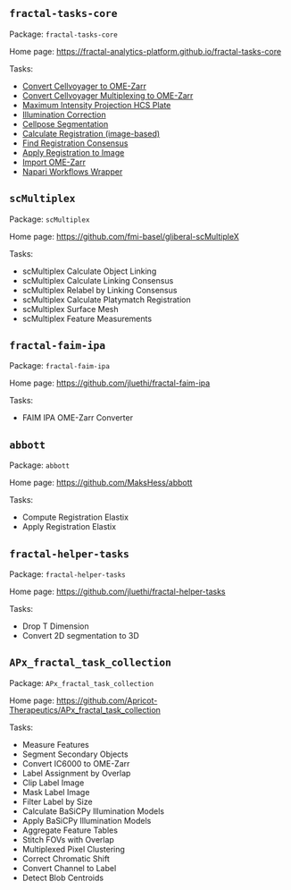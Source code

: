 ## `fractal-tasks-core`
Package: `fractal-tasks-core`

Home page: https://fractal-analytics-platform.github.io/fractal-tasks-core

Tasks:

* [Convert Cellvoyager to OME-Zarr](https://fractal-analytics-platform.github.io/fractal-tasks-core)
* [Convert Cellvoyager Multiplexing to OME-Zarr](https://fractal-analytics-platform.github.io/fractal-tasks-core)
* [Maximum Intensity Projection HCS Plate](https://fractal-analytics-platform.github.io/fractal-tasks-core)
* [Illumination Correction](https://fractal-analytics-platform.github.io/fractal-tasks-core)
* [Cellpose Segmentation](https://fractal-analytics-platform.github.io/fractal-tasks-core)
* [Calculate Registration (image-based)](https://fractal-analytics-platform.github.io/fractal-tasks-core)
* [Find Registration Consensus](https://fractal-analytics-platform.github.io/fractal-tasks-core)
* [Apply Registration to Image](https://fractal-analytics-platform.github.io/fractal-tasks-core)
* [Import OME-Zarr](https://fractal-analytics-platform.github.io/fractal-tasks-core)
* [Napari Workflows Wrapper](https://fractal-analytics-platform.github.io/fractal-tasks-core)


## `scMultiplex`
Package: `scMultiplex`

Home page: https://github.com/fmi-basel/gliberal-scMultipleX

Tasks:

* scMultiplex Calculate Object Linking
* scMultiplex Calculate Linking Consensus
* scMultiplex Relabel by Linking Consensus
* scMultiplex Calculate Platymatch Registration
* scMultiplex Surface Mesh
* scMultiplex Feature Measurements


## `fractal-faim-ipa`
Package: `fractal-faim-ipa`

Home page: https://github.com/jluethi/fractal-faim-ipa

Tasks:

* FAIM IPA OME-Zarr Converter


## `abbott`
Package: `abbott`

Home page: https://github.com/MaksHess/abbott

Tasks:

* Compute Registration Elastix
* Apply Registration Elastix


## `fractal-helper-tasks`
Package: `fractal-helper-tasks`

Home page: https://github.com/jluethi/fractal-helper-tasks

Tasks:

* Drop T Dimension
* Convert 2D segmentation to 3D


## `APx_fractal_task_collection`
Package: `APx_fractal_task_collection`

Home page: https://github.com/Apricot-Therapeutics/APx_fractal_task_collection

Tasks:

* Measure Features
* Segment Secondary Objects
* Convert IC6000 to OME-Zarr
* Label Assignment by Overlap
* Clip Label Image
* Mask Label Image
* Filter Label by Size
* Calculate BaSiCPy Illumination Models
* Apply BaSiCPy Illumination Models
* Aggregate Feature Tables
* Stitch FOVs with Overlap
* Multiplexed Pixel Clustering
* Correct Chromatic Shift
* Convert Channel to Label
* Detect Blob Centroids
